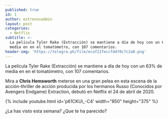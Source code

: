 ```yaml
---
published: true
id: 1
author: estrenosadmin
layout: post
categories:
  - Netflix
subtitle: >-
  La película Tyler Rake (Extracción) se mantiene a día de hoy con un 63% de
  media en en el tomatómetro, con 107 comentarios.
header-img: 'https://telegra.ph/file/ecaf21feccfd4f0c7c2a0.png'
---
```

La película Tyler Rake (Extracción) se mantiene a día de hoy con un 63% de media en en el tomatómetro, con 107 comentarios. 

Mira a **Chris Hemsworth** meterse en una gran pelea en esta escena de la acción-thriller de acción producida por los hermanos Russo (Conocidos por Avengers Endgame) Extraction, debutó en Netflix el 24 de abril de 2020. 

{% include youtube.html id='p61CKUI_-C4' width="850" height="375" %}

¿La has visto esta semana? ¿Que te ha parecido?
